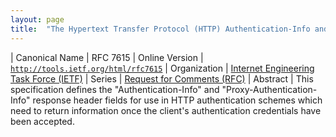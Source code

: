 ```yaml
---
layout: page
title:  "The Hypertext Transfer Protocol (HTTP) Authentication-Info and Proxy-Authentication-Info Response Header Fields"
---
```


| Canonical Name | RFC 7615
| Online Version | [`http://tools.ietf.org/html/rfc7615`](http://tools.ietf.org/html/rfc7615)
| Organization | [Internet Engineering Task Force (IETF)](..)
| Series | [Request for Comments (RFC)](..)
| Abstract | This specification defines the "Authentication-Info" and "Proxy-Authentication-Info" response header fields for use in HTTP authentication schemes which need to return information once the client's authentication credentials have been accepted.